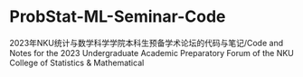 # ProbStat-ML-Seminar-Code
2023年NKU统计与数学科学学院本科生预备学术论坛的代码与笔记/Code and Notes for the 2023 Undergraduate Academic Preparatory Forum of the NKU College of Statistics &amp; Mathematical
